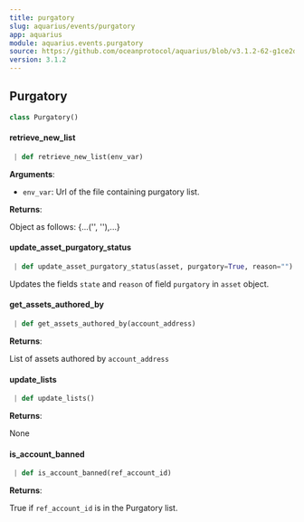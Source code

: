 ```yaml
---
title: purgatory
slug: aquarius/events/purgatory
app: aquarius
module: aquarius.events.purgatory
source: https://github.com/oceanprotocol/aquarius/blob/v3.1.2-62-g1ce2da0/aquarius/events/purgatory.py
version: 3.1.2
---
```

## Purgatory

```python
class Purgatory()
```

#### retrieve\_new\_list

```python
 | def retrieve_new_list(env_var)
```

**Arguments**:

- `env_var`: Url of the file containing purgatory list.

**Returns**:

Object as follows: {...('<did>', '<reason>'),...}

#### update\_asset\_purgatory\_status

```python
 | def update_asset_purgatory_status(asset, purgatory=True, reason="")
```

Updates the fields `state` and `reason` of field `purgatory` in `asset` object.

#### get\_assets\_authored\_by

```python
 | def get_assets_authored_by(account_address)
```

**Returns**:

List of assets authored by `account_address`

#### update\_lists

```python
 | def update_lists()
```

**Returns**:

None

#### is\_account\_banned

```python
 | def is_account_banned(ref_account_id)
```

**Returns**:

True if `ref_account_id` is in the Purgatory list.

